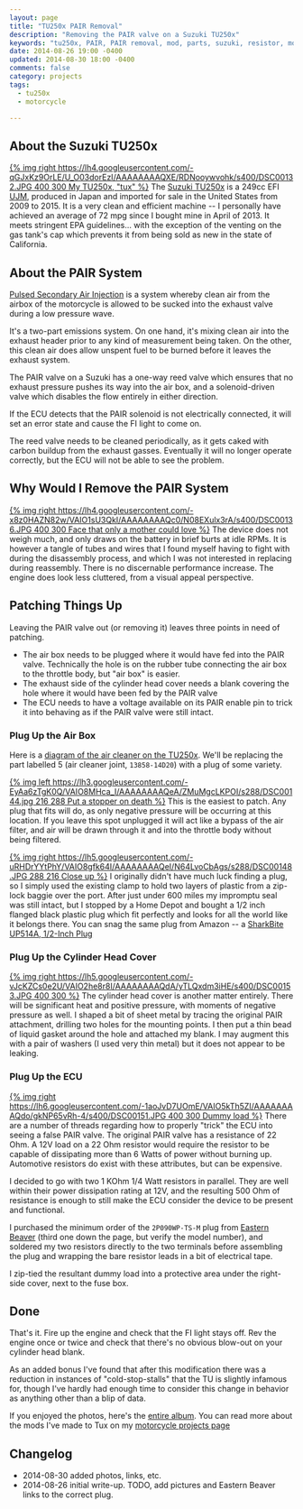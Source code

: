 ```yaml
---
layout: page
title: "TU250x PAIR Removal"
description: "Removing the PAIR valve on a Suzuki TU250x"
keywords: "tu250x, PAIR, PAIR removal, mod, parts, suzuki, resistor, motorcycle"
date: 2014-08-26 19:00 -0400
updated: 2014-08-30 18:00 -0400
comments: false
category: projects
tags:
  - tu250x
  - motorcycle

---
```


## About the Suzuki TU250x

[{% img right https://lh4.googleusercontent.com/-qGJxKz9OrLE/U_O03dorEzI/AAAAAAAAQXE/RDNooywvohk/s400/DSC00132.JPG 400 300 My TU250x, "tux" %}](https://picasaweb.google.com/lh/photo/mr5UEDcdjgIvcdwXa09C5490Bmq-8q5KVhdpQ6O0Fv4?feat=embedwebsite)
The [Suzuki TU250x] is a 249cc EFI [UJM], produced in Japan and
imported for sale in the United States from 2009 to 2015. It is a very
clean and efficient machine -- I personally have achieved an average
of 72 mpg since I bought mine in April of 2013. It meets stringent EPA
guidelines... with the exception of the venting on the gas tank's cap
which prevents it from being sold as new in the state of California.

[Suzuki TU250x]: http://www.suzukicycles.com/Product%20Lines/Cycles/Products/TU250X/2013/TU250X.aspx

[UJM]: http://en.wikipedia.org/wiki/Universal_Japanese_motorcycle


## About the PAIR System

[Pulsed Secondary Air Injection][psai] is a system whereby clean air
from the airbox of the motorcycle is allowed to be sucked into the
exhaust valve during a low pressure wave.

It's a two-part emissions system. On one hand, it's mixing clean air
into the exhaust header prior to any kind of measurement being
taken. On the other, this clean air does allow unspent fuel to be
burned before it leaves the exhaust system.

[psai]: http://en.wikipedia.org/wiki/Secondary_air_injection#Aspirated_air_injection

The PAIR valve on a Suzuki has a one-way reed valve which ensures that
no exhaust pressure pushes its way into the air box, and a
solenoid-driven valve which disables the flow entirely in either
direction.

If the ECU detects that the PAIR solenoid is not electrically
connected, it will set an error state and cause the FI light to come
on.

The reed valve needs to be cleaned periodically, as it gets caked with
carbon buildup from the exhaust gasses. Eventually it will no longer
operate correctly, but the ECU will not be able to see the problem.


## Why Would I Remove the PAIR System

[{% img right https://lh4.googleusercontent.com/-x8z0HAZN82w/VAIO1sU3QkI/AAAAAAAAQc0/N08EXulx3rA/s400/DSC00136.JPG 400 300 Face that only a mother could love %}](https://picasaweb.google.com/lh/photo/oJOJbqcFxsah5FmPXSN1Q_WkIx85wAtHIkQwnNxsipo?feat=embedwebsite)
The device does not weigh much, and only draws on the battery in brief
burts at idle RPMs. It is however a tangle of tubes and wires that I
found myself having to fight with during the disassembly process, and
which I was not interested in replacing during reassembly. There is no
discernable performance increase. The engine does look less cluttered,
from a visual appeal perspective.


## Patching Things Up

Leaving the PAIR valve out (or removing it) leaves three points in
need of patching.

- The air box needs to be plugged where it would have fed into the
  PAIR valve. Technically the hole is on the rubber tube connecting
  the air box to the throttle body, but "air box" is easier.
- The exhaust side of the cylinder head cover needs a blank covering
  the hole where it would have been fed by the PAIR valve
- The ECU needs to have a voltage available on its PAIR enable pin to
  trick it into behaving as if the PAIR valve were still intact.


### Plug Up the Air Box

Here is a [diagram of the air cleaner on the TU250x][diagram]. We'll
be replacing the part labelled 5 (air cleaner joint, `13858-14D20`)
with a plug of some variety.

[diagram]: http://www.suzukipartshouse.com/oemparts/a/suz/50d330f3f8700232d0b3dbcd/air-cleaner

[{% img left https://lh3.googleusercontent.com/-EyAa6zTgK0Q/VAIO8MHca_I/AAAAAAAAQeA/ZMuMgcLKPOI/s288/DSC00144.jpg 216 288 Put a stopper on death %}](https://picasaweb.google.com/lh/photo/xFWQMmU3YCokiJNxjXK3wvWkIx85wAtHIkQwnNxsipo?feat=embedwebsite)
This is the easiest to patch. Any plug that fits will do, as only
negative pressure will be occurring at this location. If you leave
this spot unplugged it will act like a bypass of the air filter, and
air will be drawn through it and into the throttle body without being
filtered.

[{% img right https://lh5.googleusercontent.com/-uRHDrYYtPhY/VAIO8gfk64I/AAAAAAAAQeI/N64LvoCbAgs/s288/DSC00148.JPG 288 216 Close up %}](https://picasaweb.google.com/lh/photo/23FIPez8m64BYfk-8dWDpfWkIx85wAtHIkQwnNxsipo?feat=embedwebsite)
I originally didn't have much luck finding a plug, so I simply used
the existing clamp to hold two layers of plastic from a zip-lock
baggie over the port. After just under 600 miles my impromptu seal was
still intact, but I stopped by a Home Depot and bought a 1/2 inch
flanged black plastic plug which fit perfectly and looks for all the
world like it belongs there. You can snag the same plug from Amazon -- a <a href="http://www.amazon.com/gp/product/B007AHLVFO/ref=as_li_tl?ie=UTF8&camp=1789&creative=390957&creativeASIN=B007AHLVFO&linkCode=as2&tag=obrieisapileo-20&linkId=Q4GO3AKVHQYUMKMI">SharkBite UP514A, 1/2-Inch Plug</a><img src="http://ir-na.amazon-adsystem.com/e/ir?t=obrieisapileo-20&l=as2&o=1&a=B007AHLVFO" width="1" height="1" border="0" alt="" style="border:none !important; margin:0px !important;" />


### Plug Up the Cylinder Head Cover

[{% img right https://lh5.googleusercontent.com/-vJcKZCs0e2U/VAIO2he8r8I/AAAAAAAAQdA/yTLQxdm3iHE/s400/DSC00153.JPG 400 300 %}](https://picasaweb.google.com/lh/photo/rKclstTub_k2GbDKcFYqRPWkIx85wAtHIkQwnNxsipo?feat=embedwebsite)
The cylinder head cover is another matter entirely. There will be
significant heat and positive pressure, with moments of negative
pressure as well. I shaped a bit of sheet metal by tracing the
original PAIR attachment, drilling two holes for the mounting
points. I then put a thin bead of liquid gasket around the hole and
attached my blank. I may augment this with a pair of washers (I used
very thin metal) but it does not appear to be leaking.


### Plug Up the ECU

[{% img right https://lh6.googleusercontent.com/-1aoJvD7UOmE/VAIO5kTh5ZI/AAAAAAAAQdo/gkNP65vRh-4/s400/DSC00151.JPG 400 300 Dummy load %}](https://picasaweb.google.com/lh/photo/-gYPWceAvyD6UjOZIXfufvWkIx85wAtHIkQwnNxsipo?feat=embedwebsite)
There are a number of threads regarding how to properly "trick" the
ECU into seeing a false PAIR valve. The original PAIR valve has a
resistance of 22 Ohm. A 12V load on a 22 Ohm resistor would require
the resistor to be capable of dissipating more than 6 Watts of power
without burning up. Automotive resistors do exist with these
attributes, but can be expensive.

I decided to go with two 1 KOhm 1/4 Watt resistors in parallel. They
are well within their power dissipation rating at 12V, and the
resulting 500 Ohm of resistance is enough to still make the ECU
consider the device to be present and functional.

I purchased the minimum order of the `2P090WP-TS-M` plug from
[Eastern Beaver] (third one down the page, but verify the model
number), and soldered my two resistors directly to the two terminals
before assembling the plug and wrapping the bare resistor leads in a
bit of electrical tape.

I zip-tied the resultant dummy load into a protective area under the
right-side cover, next to the fuse box.

[Eastern Beaver]: http://www.easternbeaver.com/Main/Elec__Products/Connectors/Sealed/SMTS/smts.html


## Done

That's it. Fire up the engine and check that the FI light stays
off. Rev the engine once or twice and check that there's no obvious
blow-out on your cylinder head blank.

As an added bonus I've found that after this modification there was a
reduction in instances of "cold-stop-stalls" that the TU is slightly
infamous for, though I've hardly had enough time to consider this
change in behavior as anything other than a blip of data.

If you enjoyed the photos, here's the [entire album](https://picasaweb.google.com/114793537781613459114/TU250xPAIRValve?authuser=0&authkey=Gv1sRgCJPOlbjdrIi9lgE&feat=directlink). You can read more about the mods I've made to Tux on my [motorcycle projects page](/projects/motorcycle)


## Changelog

* 2014-08-30 added photos, links, etc.
* 2014-08-26 initial write-up. TODO, add pictures and Eastern Beaver
  links to the correct plug.
